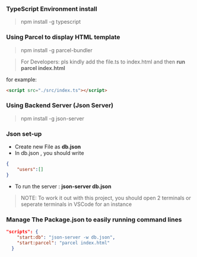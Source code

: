 ### TypeScript Environment install

> npm install -g typescript

### Using Parcel to display HTML template

> npm install -g parcel-bundler

> For Developers: pls kindly add the file.ts to index.html and then **run parcel index.html**

for example:

```html
<script src="./src/index.ts"></script>
```

### Using Backend Server (Json Server)

> npm install -g json-server

### Json set-up

- Create new File as **db.json**
- In db.json , you should write

```JSON
{
    "users":[]
}
```

- To run the server : **json-server db.json**

> NOTE: To work it out with this project, you should open 2 terminals or seperate terminals in VSCode for an instance

### Manage The Package.json to easily running command lines

```JSON
"scripts": {
    "start:db": "json-server -w db.json",
    "start:parcel": "parcel index.html"
  }
```
